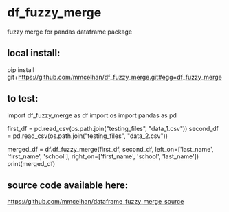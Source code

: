 # df_fuzzy_merge
fuzzy merge for pandas dataframe package

## local install:
pip install git+https://github.com/mmcelhan/df_fuzzy_merge.git#egg=df_fuzzy_merge

## to test:

import df_fuzzy_merge as df
import os
import pandas as pd

first_df = pd.read_csv(os.path.join("testing_files", "data_1.csv"))
second_df = pd.read_csv(os.path.join("testing_files", "data_2.csv"))

merged_df = df.df_fuzzy_merge(first_df, second_df, left_on=['last_name', 'first_name', 'school'], right_on=['first_name', 'school', 'last_name'])
print(merged_df)

## source code available here:

https://github.com/mmcelhan/dataframe_fuzzy_merge_source
